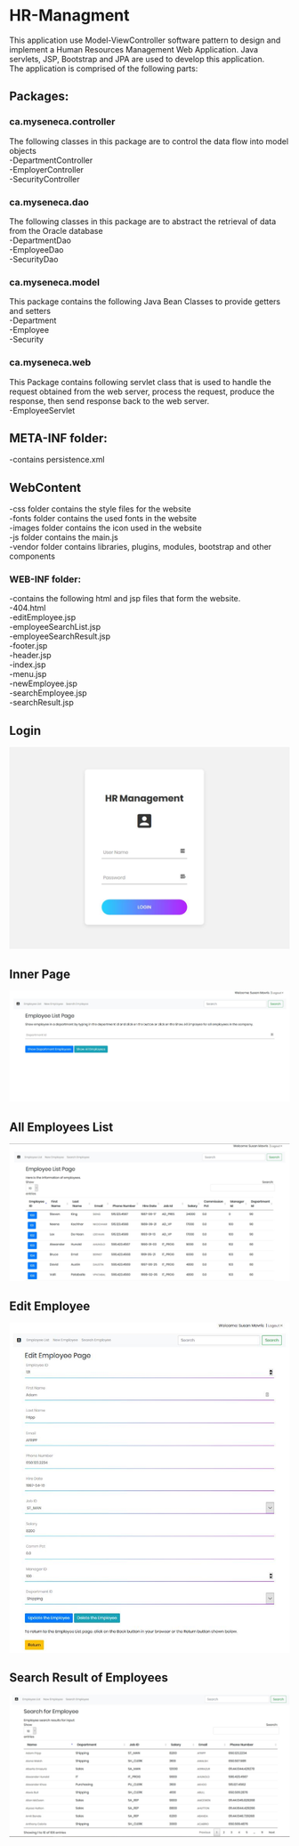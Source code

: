 # HR-Managment

This application use Model-ViewController software pattern to design and implement a Human Resources Management Web Application. Java servlets, JSP, Bootstrap and JPA are used to develop this application.  
The application is comprised of the following parts:  

## Packages:  
### ca.myseneca.controller  
The following classes in this package are to control the data flow into model objects  
	-DepartmentController  
	-EmployerController  
	-SecurityController
### ca.myseneca.dao  
The following classes in this package are to abstract the retrieval of data from the Oracle database  
	-DepartmentDao  
	-EmployeeDao  
	-SecurityDao  			
### ca.myseneca.model  
This package contains the following Java Bean Classes to provide getters and setters  
	-Department  
	-Employee  
	-Security 			
### ca.myseneca.web  
This Package contains following servlet class that is used to handle the request obtained from the web server, process the request, produce the response, then send response back to the web server.  
	-EmployeeServlet  
		
## META-INF folder:  
-contains persistence.xml  

## WebContent
-css folder contains the style files for the website  
-fonts folder contains the used fonts in the website  
-images folder contains the icon used in the website  
-js folder contains the main.js  
-vendor folder contains libraries, plugins, modules, bootstrap and other components  
### WEB-INF folder:  
-contains the following html and jsp files that form the website.  
	-404.html  
	-editEmployee.jsp  
	-employeeSearchList.jsp  
	-employeeSearchResult.jsp  
	-footer.jsp  
	-header.jsp  
	-index.jsp  
	-menu.jsp  
	-newEmployee.jsp  
	-searchEmployee.jsp  
	-searchResult.jsp

## Login
![Image 1](https://raw.githubusercontent.com/xerun/HR-Managment/master/WebContent/images/login.JPG)

## Inner Page
![Image 1](https://raw.githubusercontent.com/xerun/HR-Managment/master/WebContent/images/employee.JPG)

## All Employees List
![Image 1](https://raw.githubusercontent.com/xerun/HR-Managment/master/WebContent/images/employeeList.JPG)

## Edit Employee
![Image 1](https://raw.githubusercontent.com/xerun/HR-Managment/master/WebContent/images/edit.JPG)

## Search Result of Employees
![Image 1](https://raw.githubusercontent.com/xerun/HR-Managment/master/WebContent/images/search.JPG)
